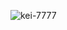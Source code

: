 
<p align="left"> <img src="https://komarev.com/ghpvc/?username=kei-7777&label=Profile%20views&color=0e75b6&style=flat" alt="kei-7777" /> </p>
